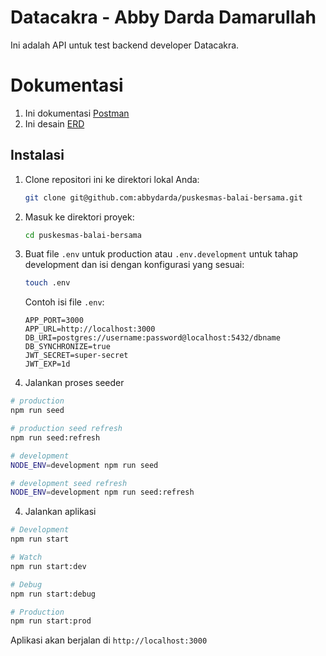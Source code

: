 # Datacakra - Abby Darda Damarullah

Ini adalah API untuk test backend developer Datacakra.

# Dokumentasi

1. Ini dokumentasi [Postman](https://documenter.getpostman.com/view/3704595/2s9Y5Ww3Bf)
2. Ini desain [ERD](https://dbdocs.io/darda.abby/puskesma-balai-bersama)

## Instalasi

1. Clone repositori ini ke direktori lokal Anda:

   ```bash
   git clone git@github.com:abbydarda/puskesmas-balai-bersama.git
   ```

2. Masuk ke direktori proyek:

   ```bash
   cd puskesmas-balai-bersama
   ```

3. Buat file `.env` untuk production atau `.env.development` untuk tahap development dan isi dengan konfigurasi yang sesuai:

   ```bash
   touch .env
   ```

   Contoh isi file `.env`:

   ```
   APP_PORT=3000
   APP_URL=http://localhost:3000
   DB_URI=postgres://username:password@localhost:5432/dbname
   DB_SYNCHRONIZE=true
   JWT_SECRET=super-secret
   JWT_EXP=1d
   ```

4. Jalankan proses seeder

```bash
# production
npm run seed

# production seed refresh
npm run seed:refresh

# development
NODE_ENV=development npm run seed

# development seed refresh
NODE_ENV=development npm run seed:refresh

```

4. Jalankan aplikasi

```bash
# Development
npm run start

# Watch
npm run start:dev

# Debug
npm run start:debug

# Production
npm run start:prod

```

Aplikasi akan berjalan di `http://localhost:3000`
